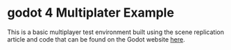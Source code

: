 # godot 4 Multiplater Example
This is a basic multiplayer test environment built using the scene replication article and code that can be found on the Godot website [here](https://godotengine.org/article/multiplayer-in-godot-4-0-scene-replication/).
